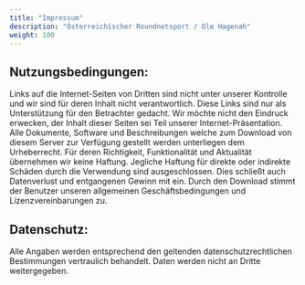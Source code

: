 ```yaml
---
title: "Impressum"
description: "Österreichischer Roundnetsport / Ole Hagenah"
weight: 100
---
```



## Nutzungsbedingungen:

Links auf die Internet-Seiten von Dritten sind nicht unter unserer Kontrolle und wir sind für deren Inhalt nicht verantwortlich. Diese Links sind nur als Unterstützung für den Betrachter gedacht. Wir möchte nicht den Eindruck erwecken, der Inhalt dieser Seiten sei Teil unserer Internet-Präsentation. Alle Dokumente, Software und Beschreibungen welche zum Download von diesem Server zur Verfügung gestellt werden unterliegen dem Urheberrecht. Für deren Richtigkeit, Funktionalität und Aktualität übernehmen wir keine Haftung. Jegliche Haftung für direkte oder indirekte Schäden durch die Verwendung sind ausgeschlossen. Dies schließt auch Datenverlust und entgangenen Gewinn mit ein. Durch den Download stimmt der Benutzer unseren allgemeinen Geschäftsbedingungen und Lizenzvereinbarungen zu.
## Datenschutz:
Alle Angaben werden entsprechend den geltenden datenschutzrechtlichen Bestimmungen vertraulich behandelt.
Daten werden nicht an Dritte weitergegeben.
